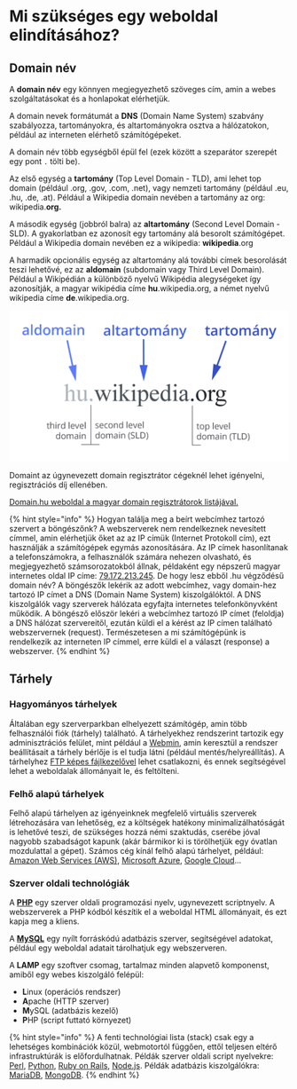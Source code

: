 # Mi szükséges egy weboldal elindításához?

## Domain név

A **domain név** egy könnyen megjegyezhető szöveges cím, amin a webes szolgáltatásokat és a honlapokat elérhetjük.

A domain nevek formátumát a **DNS** \(Domain Name System\) szabvány szabályozza, tartományokra, és altartományokra osztva a hálózatokon, például az interneten elérhető számítógépeket.

A domain név több egységből épül fel \(ezek között a szeparátor szerepét egy pont `.` tölti be\). 

Az első egység a **tartomány** \(Top Level Domain - TLD\), ami lehet top domain \(például .org, .gov, .com, .net\), vagy nemzeti tartomány \(például .eu, .hu, .de, .at\). Például a Wikipedia domain nevében a tartomány az org: wikipedia.**org.**

A második egység \(jobbról balra\) az **altartomány** \(Second Level Domain - SLD\). A gyakorlatban ez azonosít egy tartomány alá besorolt számítógépet. Például a Wikipedia domain nevében ez a wikipedia: **wikipedia**.org

A harmadik opcionális egység az altartomány alá további címek besorolását teszi lehetővé, ez az **aldomain** \(subdomain vagy Third Level Domain\). Például a Wikipédián a különböző nyelvű Wikipédia alegységeket így azonosítják, a magyar wikipédia címe **hu**.wikipedia.org, a német nyelvű wikipedia címe **de**.wikipedia.org.

![](../.gitbook/assets/domain.png)

Domaint az úgynevezett domain regisztrátor cégeknél lehet igényelni, regisztrációs díj ellenében.

[Domain.hu weboldal a magyar domain regisztrátorok listájával.](http://www.domain.hu/domain/)

{% hint style="info" %}
Hogyan találja meg a beírt webcímhez tartozó szervert a böngészőnk? A webszerverek nem rendelkeznek nevesített címmel, amin elérhetjük őket az az IP címük \(Internet Protokoll cím\), ezt használják a számítógépek egymás azonosítására. Az IP címek hasonlítanak a telefonszámokra, a felhasználók számára nehezen olvasható, és megjegyezhető számsorozatokból állnak, példaként egy népszerű magyar internetes oldal IP címe: [79.172.213.245](http://194.143.245.39/). De hogy lesz ebből .hu végződésű domain név?  A böngészők lekérik az adott webcímhez, vagy domain-hez tartozó IP címet a DNS \(Domain Name System\) kiszolgálóktól. A DNS kiszolgálók vagy szerverek hálózata egyfajta internetes telefonkönyvként működik. A böngésző először lekéri a webcímhez tartozó IP címet \(feloldja\) a DNS hálózat szervereitől, ezután küldi el a kérést az IP címen található webszervernek \(request\). Természetesen a mi számítógépünk is rendelkezik az interneten IP címmel, erre küldi el a választ \(response\) a webszerver.
{% endhint %}

## Tárhely

### Hagyományos tárhelyek

Általában egy szerverparkban elhelyezett számítógép, amin több felhasználói fiók \(tárhely\) található. A tárhelyekhez rendszerint tartozik egy adminisztrációs felület, mint például a [Webmin](http://www.webmin.com/), amin keresztül a rendszer beállításait a tárhely bérlője is el tudja látni \(például mentés/helyreállítás\). A tárhelyhez [FTP képes fájlkezelővel](https://filezilla-project.org/) lehet csatlakozni, és ennek segítségével lehet a weboldalak állományait le, és feltölteni.

### Felhő alapú tárhelyek

Felhő alapú tárhelyen az igényeinknek megfelelő virtuális szerverek létrehozására van lehetőség, ez a költségek hatékony minimalizálhatóságát is lehetővé teszi, de szükséges hozzá némi szaktudás, cserébe jóval nagyobb szabadságot kapunk \(akár bármikor ki is törölhetjük egy óvatlan mozdulattal a gépet\). Számos cég kínál felhő alapú tárhelyet, például: [Amazon Web Services \(AWS\)](https://aws.amazon.com/), [Microsoft Azure](https://azure.microsoft.com/hu-hu/), [Google Cloud](https://cloud.google.com/products/compute/)...

### Szerver oldali technológiák

A [**PHP**](https://php.net/) egy szerver oldali programozási nyelv, ugynevezett scriptnyelv. A webszerverek a PHP kódból készítik el a weboldal HTML állományait, és ezt kapja meg a kliens.

A [**MySQL**](https://www.mysql.com/) egy nyílt forráskódú adatbázis szerver, segítségével adatokat, például egy weboldal adatait tárolhatjuk egy webszerveren.

A **LAMP** egy szoftver csomag, tartalmaz minden alapvető komponenst, amiből egy webes kiszolgáló felépül:

* **L**inux \(operációs rendszer\)
* **A**pache \(HTTP szerver\)
* **M**ySQL \(adatbázis kezelő\)
* **P**HP \(script futtató környezet\)

{% hint style="info" %}
A fenti technológiai lista \(stack\) csak egy a lehetséges kombinációk közül, webmotortól függően, ettől teljesen eltérő infrastruktúrák is előfordulhatnak. Példák szerver oldali script nyelvekre: [Perl](https://www.perl.org/), [Python](https://www.python.org/), [Ruby on Rails](https://rubyonrails.org/), [Node.js](https://nodejs.org/en/). Példák adatbázis kiszolgálókra: [MariaDB](https://mariadb.com/), [MongoDB](https://www.mongodb.com/).
{% endhint %}

